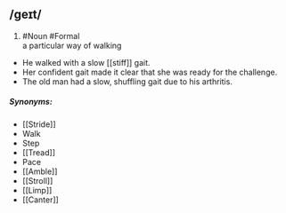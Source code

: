 ## /ɡeɪt/  
1. #Noun #Formal   
a particular way of walking

- He walked with a slow [[stiff]] gait.
- Her confident gait made it clear that she was ready for the challenge.
- The old man had a slow, shuffling gait due to his arthritis.

##### Synonyms:
- [[Stride]]
- Walk
- Step
- [[Tread]]
- Pace
- [[Amble]]
- [[Stroll]]
- [[Limp]]
- [[Canter]]